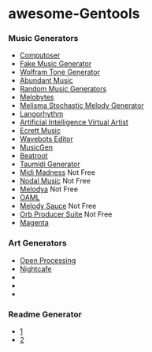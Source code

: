 # awesome-Gentools

### Music Generators
- [Computoser](http://computoser.com/)
- [Fake Music Generator](https://www.fakemusicgenerator.com/)
- [Wolfram Tone Generator](https://tones.wolfram.com)
- [Abundant Music](https://pernyblom.github.io/abundant-music/index.html)
- [Random Music Generators](https://pernyblom.github.io/abundant-music/index.html)
- [Melobytes](https://melobytes.com/en/)
- [Melisma Stochastic Melody Generator](https://www.link.cs.cmu.edu/melody-generator/)
- [Langorhythm](https://kickthejetengine.com/langorhythm/)
- [Artificial Intelligence Virtual Artist](https://aiva.ai/)
- [Ecrett Music](https://ecrettmusic.com)
- [Wavebots Editor](https://krasse.itch.io/wavebots-editor)
- [MusicGen](https://fregs-games.itch.io/musicgen)
- [Beatroot](https://recursegames.itch.io/beatroot)
- [Taumidi Generator](https://juanmendoza.itch.io/tau-gen)
- [Midi Madness](https://midimadnesssoftware.com/midi-madness-3)  Not Free
- [Nodal Music](https://nodalmusic.com/) Not Free
- [Melodya](http://www.musicdevelopments.com/melodya.html) Not Free
- [OAML](https://marcelofernandezmusic.itch.io/oaml)
- [Melody Sauce](https://www.evabeat.com/) Not Free
- [Orb Producer Suite](https://www.orb-composer.com/orb-producer-suite/) Not Free
- [Magenta](https://magenta.tensorflow.org/)

### Art Generators
- [Open Processing](https://www.openprocessing.org/)
- [Nightcafe](https://creator.nightcafe.studio/)
- 
-
-

### Readme Generator
- [1](https://rahuldkjain.github.io/gh-profile-readme-generator/)
- [2](https://github.com/andreasbm/readme)
